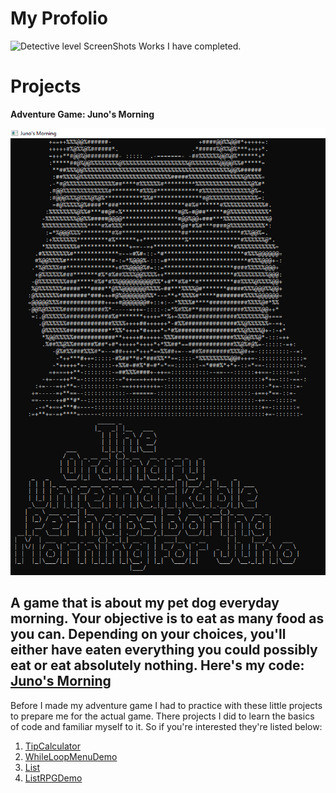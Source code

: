 # My Profolio

![Detective level ScreenShots](https://user-images.githubusercontent.com/91509500/222562089-947233d1-a789-4595-ba7e-54ffb3f0c033.jpg)
Works I have completed.

# Projects


  **Adventure Game: Juno's Morning**
  
  ![images](https://raw.githubusercontent.com/epicLeo2101/epicLeo2101.github.io/main/Screenshot.png)
  

  
A game that is about my pet dog everyday morning. Your objective is to eat as many food as you can. Depending on your choices, you'll either have eaten everything you could possibly eat or eat absolutely nothing. Here's my code: [Juno's Morning](https://github.com/epicLeo2101/Juno-sMorning)
-
Before I made my adventure game I had to practice with these little projects to prepare me for the actual game. There projects I did to learn the basics of code and familiar myself to it. So if you're interested they're listed below:

1. [TipCalculator](https://github.com/epicLeo2101/TipCalculator)
2. [WhileLoopMenuDemo](https://github.com/epicLeo2101/WhileLoopMenuDemo)
3. [List](https://github.com/epicLeo2101/List)
4. [ListRPGDemo](https://github.com/epicLeo2101/ListRPGDemo)
  

